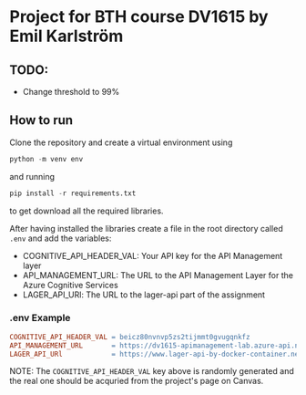 # Project for BTH course DV1615 by Emil Karlström

## TODO:
* Change threshold to 99%

## How to run

Clone the repository and create a virtual environment using 
```python 
python -m venv env
``` 
and running 
```python 
pip install -r requirements.txt
``` 
to get download all the required libraries.

After having installed the libraries create a file in the root directory called `.env` and add the variables:
* COGNITIVE_API_HEADER_VAL: Your API key for the API Management layer
* API_MANAGEMENT_URL: The URL to the API Management Layer for the Azure Cognitive Services
* LAGER_API_URl: The URL to the lager-api part of the assignment

### .env Example 

```makefile
COGNITIVE_API_HEADER_VAL = beicz80nvnvp5zs2tijmmt0gvugqnkfz
API_MANAGEMENT_URL       = https://dv1615-apimanagement-lab.azure-api.net
LAGER_API_URl            = https://www.lager-api-by-docker-container.net/
```
NOTE:
The `COGNITIVE_API_HEADER_VAL` key above is randomly generated and the real one should be acquried from the project's page on Canvas.